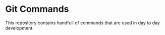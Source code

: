 # Git Commands

This repository contains handfull of commands that are used in day to day development. 
